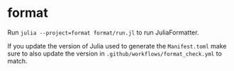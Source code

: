 # format

Run `julia --project=format format/run.jl` to run JuliaFormatter.

If you update the version of Julia used to generate the `Manifest.toml` make sure to also
update the version in `.github/workflows/format_check.yml` to match.
